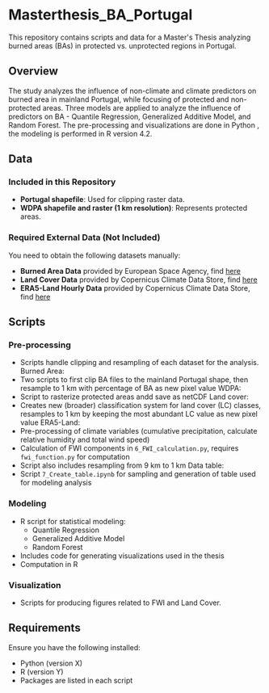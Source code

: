 # Masterthesis_BA_Portugal
This repository contains scripts and data for a Master's Thesis analyzing burned areas (BAs) in protected vs. unprotected regions in Portugal.

## **Overview**
The study analyzes the influence of non-climate and climate predictors on burned area in mainland Portugal, while focusing of protected and non-protected areas. Three models are applied to analyze the influence of predictors on BA - Quantile Regression, Generalized Additive Model, and Random Forest.
The pre-processing and visualizations are done in Python , the modeling is performed in R version 4.2.


## **Data**
### **Included in this Repository**
- **Portugal shapefile**: Used for clipping raster data.
- **WDPA shapefile and raster (1 km resolution)**: Represents protected areas.

### **Required External Data (Not Included)**
You need to obtain the following datasets manually:
- **Burned Area Data** provided by European Space Agency, find [here](https://catalogue.ceda.ac.uk/uuid/3628cb2fdba443588155e15dee8e5352)
- **Land Cover Data** provided by Copernicus Climate Data Store, find [here](https://cds.climate.copernicus.eu/datasets/satellite-land-cover?tab=download)
- **ERA5-Land Hourly Data** provided by Copernicus Climate Data Store, find [here](https://cds.climate.copernicus.eu/datasets/reanalysis-era5-land?tab=download)


## **Scripts**
### **Pre-processing**
- Scripts handle clipping and resampling of each dataset for the analysis.
Burned Area:
- Two scripts to first clip BA files to the mainland Portugal shape, then resample to 1 km with percentage of BA as new pixel value
WDPA:
- Script to rasterize protected areas andd save as netCDF
Land cover:
- Creates new (broader) classification system for land cover (LC) classes, resamples to 1 km by keeping the most abundant LC value as new pixel value
ERA5-Land:
- Pre-processing of climate variables (cumulative precipitation, calculate relative humidity and total wind speed)
- Calculation of FWI components in `6_FWI_calculation.py`, requires `fwi_function.py` for computation
- Script also includes resampling from 9 km to 1 km
Data table:
- Script `7_Create_table.ipynb` for sampling and generation of table used for modeling analysis

### **Modeling**
- R script for statistical modeling:
  - Quantile Regression
  - Generalized Additive Model
  - Random Forest
- Includes code for generating visualizations used in the thesis
- Computation in R

### **Visualization**
- Scripts for producing figures related to FWI and Land Cover.

## **Requirements**
Ensure you have the following installed:
- Python (version X)
- R (version Y)
- Packages are listed in each script





